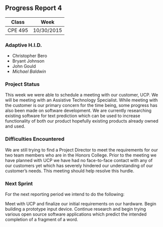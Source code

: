 ## Progress Report 4

Class | Week
----- | ----
CPE 495 | 10/30/2015

### Adaptive H.I.D.

* Christopher Bero
* Bryant Johnson
* John Gould
* *Michael Baldwin*

### Project Status

This week we were able to schedule a meeting with our customer, UCP. We will be meeting with an Assistive Technology Specialist. While meeting with the customer is our primary concern for the time being, some progress has also been made on software development. We are currently researching existing software for text prediction which can be used to increase functionality of both our product hopefully existing products already owned and used.


### Difficulties Encountered

We are still trying to find a Project Director to meet the requirements for our two team members who are in the Honors College.
Prior to the meeting we have planned with UCP we have had no face-to-face contact with any of our customers yet which has severely hindered our understanding of our customer’s needs. This meeting should help resolve this hurdle.


### Next Sprint

For the next reporting period we intend to do the following:

Meet with UCP and finalize our initial requirements on our hardware.
Begin building a prototype input device.
Continue research and begin trying various open source software applications which predict the intended completion of a fragment of a word.